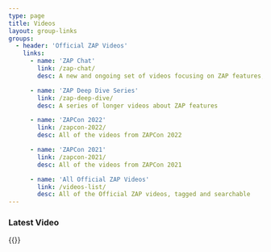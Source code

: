 ```yaml
---
type: page
title: Videos
layout: group-links
groups:
  - header: 'Official ZAP Videos'
    links:
      - name: 'ZAP Chat'
        link: /zap-chat/
        desc: A new and ongoing set of videos focusing on ZAP features, new and old.

      - name: 'ZAP Deep Dive Series'
        link: /zap-deep-dive/
        desc: A series of longer videos about ZAP features

      - name: 'ZAPCon 2022'
        link: /zapcon-2022/
        desc: All of the videos from ZAPCon 2022

      - name: 'ZAPCon 2021'
        link: /zapcon-2021/
        desc: All of the videos from ZAPCon 2021

      - name: 'All Official ZAP Videos'
        link: /videos-list/
        desc: All of the Official ZAP videos, tagged and searchable
---
```

### Latest Video
{{<youtube-latest>}}
